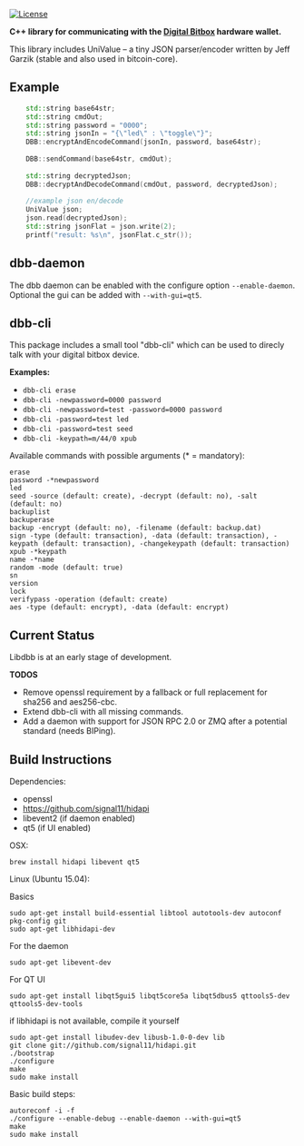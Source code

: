 [![License](http://img.shields.io/:License-MIT-yellow.svg)](LICENSE)

**C++ library for communicating with the [Digital Bitbox](https://digitalbitbox.com) hardware wallet.**

This library includes UniValue – a tiny JSON parser/encoder written by Jeff Garzik (stable and also used in bitcoin-core).

## Example

```cpp
    std::string base64str;
    std::string cmdOut;
    std::string password = "0000";
    std::string jsonIn = "{\"led\" : \"toggle\"}";
    DBB::encryptAndEncodeCommand(jsonIn, password, base64str);
    
    DBB::sendCommand(base64str, cmdOut);
    
    std::string decryptedJson;
    DBB::decryptAndDecodeCommand(cmdOut, password, decryptedJson);
    
    //example json en/decode
    UniValue json;
    json.read(decryptedJson);
    std::string jsonFlat = json.write(2);
    printf("result: %s\n", jsonFlat.c_str());
```


## dbb-daemon
The dbb daemon can be enabled with the configure option `--enable-daemon`. Optional the gui can be added with `--with-gui=qt5`.


## dbb-cli
This package includes a small tool "dbb-cli" which can be used to direcly talk with your digital bitbox device.


**Examples:**

* `dbb-cli erase`
* `dbb-cli -newpassword=0000 password`
* `dbb-cli -newpassword=test -password=0000 password`
* `dbb-cli -password=test led`
* `dbb-cli -password=test seed`
* `dbb-cli -keypath=m/44/0 xpub`

Available commands with possible arguments (* = mandatory):

```
erase 
password -*newpassword
led 
seed -source (default: create), -decrypt (default: no), -salt (default: no)
backuplist 
backuperase 
backup -encrypt (default: no), -filename (default: backup.dat)
sign -type (default: transaction), -data (default: transaction), -keypath (default: transaction), -changekeypath (default: transaction)
xpub -*keypath
name -*name
random -mode (default: true)
sn 
version 
lock 
verifypass -operation (default: create)
aes -type (default: encrypt), -data (default: encrypt)
```

## Current Status
Libdbb is at an early stage of development.

**TODOS**

- Remove openssl requirement by a fallback or full replacement for sha256 and aes256-cbc.
- Extend dbb-cli with all missing commands.
- Add a daemon with support for JSON RPC 2.0 or ZMQ after a potential standard (needs BIPing).

## Build Instructions
Dependencies:

- openssl
- https://github.com/signal11/hidapi
- libevent2 (if daemon enabled)
- qt5 (if UI enabled)

OSX:

    brew install hidapi libevent qt5

Linux (Ubuntu 15.04):

Basics

    sudo apt-get install build-essential libtool autotools-dev autoconf pkg-config git
    sudo apt-get libhidapi-dev

For the daemon

    sudo apt-get libevent-dev

For QT UI

    sudo apt-get install libqt5gui5 libqt5core5a libqt5dbus5 qttools5-dev qttools5-dev-tools

if libhidapi is not available, compile it yourself

    sudo apt-get install libudev-dev libusb-1.0-0-dev lib
    git clone git://github.com/signal11/hidapi.git
    ./bootstrap
    ./configure
    make
    sudo make install
    


Basic build steps:

    autoreconf -i -f
    ./configure --enable-debug --enable-daemon --with-gui=qt5
    make
    sudo make install